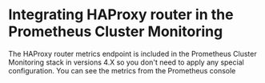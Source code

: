 # Integrating HAProxy router in the Prometheus Cluster Monitoring
The HAProxy router metrics endpoint is included in the Prometheus Cluster Monitoring stack in versions 4.X so you don't need to apply any special configuration. You can see the metrics from the Prometheus console